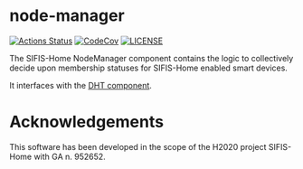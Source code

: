 # node-manager

[![Actions Status][actions badge]][actions]
[![CodeCov][codecov badge]][codecov]
[![LICENSE][license badge]][license]

The SIFIS-Home NodeManager component contains the logic to collectively
decide upon membership statuses for SIFIS-Home enabled smart devices.

It interfaces with the [DHT component](https://github.com/sifis-home/libp2p-rust-dht).

# Acknowledgements

This software has been developed in the scope of the H2020 project SIFIS-Home with GA n. 952652.

<!-- Links -->
[actions]: https://github.com/sifis-home/node-manager/actions
[codecov]: https://codecov.io/gh/sifis-home/node-manager
[license]: LICENSE

<!-- Badges -->
[actions badge]: https://github.com/sifis-home/node-manager/workflows/node-manager/badge.svg
[codecov badge]: https://codecov.io/gh/sifis-home/node-manager/branch/master/graph/badge.svg
[license badge]: https://img.shields.io/badge/license-MIT-blue.svg
